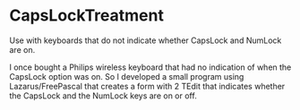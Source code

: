 # CapsLockTreatment
Use with keyboards that do not indicate whether CapsLock and NumLock are on.

I once bought a Philips wireless keyboard that had no indication of when the CapsLock option was on. So I developed a small program using Lazarus/FreePascal that creates a form with 2 TEdit that indicates whether the CapsLock and the NumLock keys are on or off.
